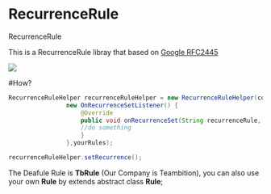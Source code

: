 # RecurrenceRule
RecurrenceRule

This is  a  RecurrenceRule libray that based on [Google RFC2445](http://tools.ietf.org/html/rfc2445#section-4.3.10)

![](https://github.com/nevermoresss/RecurrenceRule/blob/master/demo.gif)


#How?
```java
RecurrenceRuleHelper recurrenceRuleHelper = new RecurrenceRuleHelper(context,startDate,currentRules,
                new OnRecurrenceSetListener() { 
                    @Override
                    public void onRecurrenceSet(String recurrenceRule, String paresedStr) {
                    //do something
                    }
                },yourRules);

recurrenceRuleHelper.setRecurrence();
```



The Deafule Rule is **TbRule** (Our Company is Teambition), you can also use your own **Rule** by extends abstract class **Rule**;






